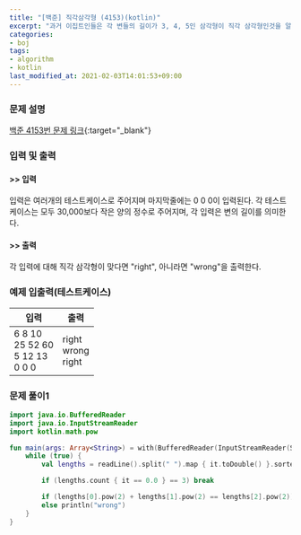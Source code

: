 ```yaml
---
title: "[백준] 직각삼각형 (4153)(kotlin)"
excerpt: "과거 이집트인들은 각 변들의 길이가 3, 4, 5인 삼각형이 직각 삼각형인것을 알아냈다."
categories:
- boj
tags:
- algorithm
- kotlin
last_modified_at: 2021-02-03T14:01:53+09:00
---
```



### 문제 설명
[백준 4153번 문제 링크](https://www.acmicpc.net/problem/4153#description){:target="_blank"}




### 입력 및 출력
#### >> 입력
입력은 여러개의 테스트케이스로 주어지며 마지막줄에는 0 0 0이 입력된다. 각 테스트케이스는 모두 30,000보다 작은 양의 정수로 주어지며, 각 입력은 변의 길이를 의미한다.



#### >> 출력
각 입력에 대해 직각 삼각형이 맞다면 "right", 아니라면 "wrong"을 출력한다.





### 예제 입출력(테스트케이스)


|입력|출력|
|-----|------|
|6 8 10<br>25 52 60<br>5 12 13<br>0 0 0|right<br>wrong<br>right|




### 문제 풀이1
```kotlin
import java.io.BufferedReader
import java.io.InputStreamReader
import kotlin.math.pow

fun main(args: Array<String>) = with(BufferedReader(InputStreamReader(System.`in`))) {
    while (true) {
        val lengths = readLine().split(" ").map { it.toDouble() }.sorted()

        if (lengths.count { it == 0.0 } == 3) break

        if (lengths[0].pow(2) + lengths[1].pow(2) == lengths[2].pow(2)) println("right")
        else println("wrong")
    }
}
```